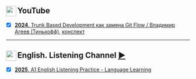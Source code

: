 <h2><img src="https://upload.wikimedia.org/wikipedia/commons/e/ef/Youtube_logo.png" style="height:28px;" align="left"> YouTube</h2>

- [x] [<b>2024</b>. Trunk Based Development как замена Git Flow / Владимир Агеев (Тинькофф)](https://www.youtube.com/watch?v=qpGhQXC7ha0&ab_channel=FrontendChannel), [конспект](https://github.com/splincode/study/tree/main/Trunk%20Based%20Development%20%D0%BA%D0%B0%D0%BA%20%D0%B7%D0%B0%D0%BC%D0%B5%D0%BD%D0%B0%20Git%20Flow%20)

<hr />

<h2><img src="https://upload.wikimedia.org/wikipedia/commons/0/0b/English_language.svg" style="height:28px;" align="left"> 
English. Listening Channel <a href="https://www.youtube.com/@listeningtimepodcast">▶</a>
</h2>

- [x] [<b>2025</b>. A1 English Listening Practice - Language Learning](https://www.youtube.com/watch?v=erjMgola4fQ&list=PLhNRdHEdUQewzYZ0X6gt3x9_CVen_HldI&ab_channel=ListeningTime)
